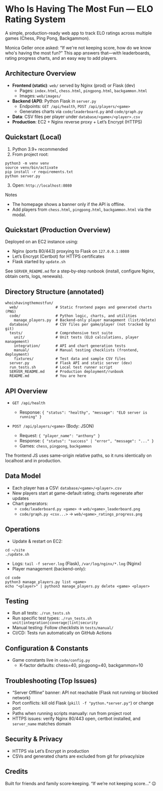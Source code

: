 # Who Is Having The Most Fun — ELO Rating System

A simple, production-ready web app to track ELO ratings across multiple games (Chess, Ping Pong, Backgammon).

Monica Geller once asked: “If we're not keeping score, how do we know who's having the most fun?” This app answers that—with leaderboards, rating progress charts, and an easy way to add players.

## Architecture Overview

- **Frontend (static)**: `web/` served by Nginx (prod) or Flask (dev)
  - Pages: `index.html`, `chess.html`, `pingpong.html`, `backgammon.html`
  - Images: `web/images/`
- **Backend (API)**: Python Flask in `server.py`
  - Endpoints: `GET /api/health`, `POST /api/players/<game>`
  - Generates charts via `code/leaderboard.py` and `code/graph.py`
- **Data**: CSV files per player under `database/<game>/<player>.csv`
- **Production**: EC2 + Nginx reverse proxy + Let’s Encrypt (HTTPS)

## Quickstart (Local)

1) Python 3.9+ recommended
2) From project root:
```
python3 -m venv venv
source venv/bin/activate
pip install -r requirements.txt
python server.py
```
3) Open: `http://localhost:8080`

Notes
- The homepage shows a banner only if the API is offline.
- Add players from `chess.html`, `pingpong.html`, `backgammon.html` via the modal.

## Quickstart (Production Overview)

Deployed on an EC2 instance using:
- Nginx (ports 80/443) proxying to Flask on `127.0.0.1:8080`
- Let’s Encrypt (Certbot) for HTTPS certificates
- Flask started by `update.sh`

See `SERVER_README.md` for a step‑by‑step runbook (install, configure Nginx, obtain certs, logs, renewals).

## Directory Structure (annotated)

```
whoishavingthemostfun/
  web/                 # Static frontend pages and generated charts (PNG)
  code/                # Python logic, charts, and utilities
    manage_players.py  # Backend-only player management (list/delete)
  database/            # CSV files per game/player (not tracked by git)
  tests/               # Comprehensive test suite
    unit/              # Unit tests (ELO calculations, player management)
    integration/       # API and chart generation tests
    manual/            # Manual testing checklists (frontend, deployment)
    fixtures/          # Test data and sample CSV files
  server.py            # Flask API and static server (dev)
  run_tests.sh         # Local test runner script
  SERVER_README.md     # Production deployment/runbook
  README.md            # You are here
```

## API Overview

- `GET /api/health`
  - Response: `{ "status": "healthy", "message": "ELO server is running" }`

- `POST /api/players/<game>` (Body: JSON)
  - Request: `{ "player_name": "anthony" }`
  - Response: `{ "status": "success" | "error", "message": "..." }`
  - Games: `chess`, `pingpong`, `backgammon`

The frontend JS uses same-origin relative paths, so it runs identically on localhost and in production.

## Data Model

- Each player has a CSV: `database/<game>/<player>.csv`
- New players start at game-default rating; charts regenerate after updates
- Chart generators:
  - `code/leaderboard.py <game>` → `web/<game>_leaderboard.png`
  - `code/graph.py <csv...>` → `web/<game>_ratings_progress.png`

## Operations

- Update & restart on EC2:
```
cd ~/site
./update.sh
```
- Logs: `tail -f server.log` (Flask), `/var/log/nginx/*.log` (Nginx)
- Player management (backend-only):
```
cd code
python3 manage_players.py list <game>
echo "<player>" | python3 manage_players.py delete <game> <player>
```

## Testing

- Run all tests: `./run_tests.sh`
- Run specific test types: `./run_tests.sh unit|integration|coverage|lint|security`
- Manual testing: Follow checklists in `tests/manual/`
- CI/CD: Tests run automatically on GitHub Actions

## Configuration & Constants

- Game constants live in `code/config.py`
  - K-factor defaults: chess=40, pingpong=40, backgammon=10

## Troubleshooting (Top Issues)

- “Server Offline” banner: API not reachable (Flask not running or blocked network)
- Port conflicts: kill old Flask (`pkill -f "python.*server.py"`) or change port
- Paths when running scripts manually: run from project root
- HTTPS issues: verify Nginx 80/443 open, certbot installed, and `server_name` matches domain

## Security & Privacy

- HTTPS via Let’s Encrypt in production
- CSVs and generated charts are excluded from git for privacy/size

## Credits

Built for friends and family score‑keeping. “If we’re not keeping score…” 😉

